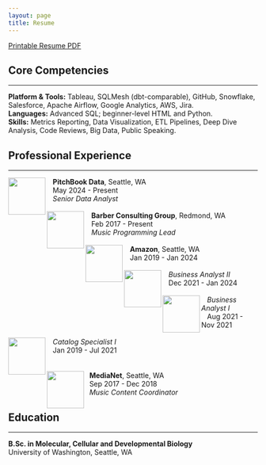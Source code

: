```yaml
---
layout: page
title: Resume
---
```

[Printable Resume PDF](https://biancaliebhaber.github.io/Bianca_Liebhaber_Resume.pdf)
<br/>

## Core Competencies
***
**Platform & Tools:** Tableau, SQLMesh (dbt-comparable), GitHub, Snowflake, Salesforce, Apache Airflow, Google Analytics, AWS, Jira.<br/>
**Languages:** Advanced SQL; beginner-level HTML and Python. <br/>
**Skills:** Metrics Reporting, Data Visualization, ETL Pipelines, Deep Dive Analysis, Code Reviews, Big Data, Public Speaking.

## Professional Experience
***
<img align="left" width="75" height="75" src="https://biancaliebhaber.github.io/assets/img/pitchbook_logo.png">
 &nbsp; &nbsp;<b>PitchBook Data</b>, Seattle, WA <br/> 
 &nbsp; &nbsp;May 2024 - Present<br/> 
 &nbsp; &nbsp;<i>Senior Data Analyst</i>
 <br/>
 <br/> 
<img align="left" width="75" height="75" src="https://biancaliebhaber.github.io/assets/img/barberent.jpg">
 &nbsp; &nbsp;<b>Barber Consulting Group</b>, Redmond, WA <br/> 
 &nbsp; &nbsp;Feb 2017 - Present<br/> 
 &nbsp; &nbsp;<i>Music Programming Lead</i>
 <br/>
 <br/> 
<img align="left" width="75" height="75" src="https://biancaliebhaber.github.io/assets/img/amazon_music.png">
 &nbsp; &nbsp;<b>Amazon</b>, Seattle, WA <br/> 
 &nbsp; &nbsp;Jan 2019 - Jan 2024
 <br/> 
 <br/>
<img align="left" width="75" height="75" src="https://biancaliebhaber.github.io/assets/img/gray-vertical-line.png">
 &nbsp; &nbsp;<i>Business Analyst II</i> <br/> 
 &nbsp; &nbsp;Dec 2021 - Jan 2024
 <br/> 
 <br/>
 <img align="left" width="75" height="75" src="https://biancaliebhaber.github.io/assets/img/gray-vertical-line.png">
 &nbsp; &nbsp;<i>Business Analyst I</i> <br/> 
 &nbsp; &nbsp;Aug 2021 - Nov 2021
 <br/> 
 <br/> 
 <img align="left" width="75" height="75" src="https://biancaliebhaber.github.io/assets/img/gray-vertical-line.png">
 &nbsp; &nbsp;<i>Catalog Specialist I</i> <br/> 
 &nbsp; &nbsp;Jan 2019 - Jul 2021
 <br/> 
 <br/>
 <br/> 
 <img align="left" width="75" height="75" src="https://biancaliebhaber.github.io/assets/img/medianet.jpeg">
 &nbsp;&nbsp;<b>MediaNet</b>, Seattle, WA <br/> 
 &nbsp;&nbsp;Sep 2017 - Dec 2018<br/> 
 &nbsp;&nbsp;<i>Music Content Coordinator</i>



<h2 id="education">Education</h2> 
<hr> 
<p><strong>B.Sc. in Molecular, Cellular and Developmental Biology</strong><br/>
University of Washington, Seattle, WA	</p>	
